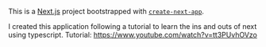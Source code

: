 This is a [Next.js](https://nextjs.org/) project bootstrapped with [`create-next-app`](https://github.com/vercel/next.js/tree/canary/packages/create-next-app).

I created this application following a tutorial to learn the ins and outs of next using typescript.
Tutorial: https://www.youtube.com/watch?v=tt3PUvhOVzo


